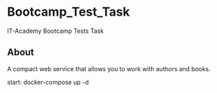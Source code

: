 # Bootcamp_Test_Task
IT-Academy Bootcamp Tests Task


About
-----

A compact web service that allows you to work with authors and books.




start: docker-compose up -d

 